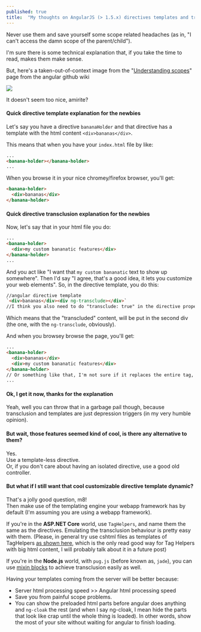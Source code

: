 ```yaml
---
published: true
title:  "My thoughts on AngularJS (> 1.5.x) directives templates and transclusion"
---
```

Never use them and save yourself some scope related headaches (as in, "I can't access the damn scope of the parent/child").  

I'm sure there is some technical explanation that, if you take the time to read, makes them make sense.

But, here's a taken-out-of-context image from the "[Understanding scopes](https://github.com/angular/angular.js/wiki/Understanding-Scopes#directives)" page from the angular github wiki

![](https://camo.githubusercontent.com/4d9a7cbb029bb29d66cbbef0f0527b2d40202d90/687474703a2f2f692e737461636b2e696d6775722e636f6d2f41684f47482e706e67)

It doesn't seem too nice, amirite?

#### Quick directive template explanation for the newbies

Let's say you have a directive `bananaHolder` and that directive has a template with the html content `<div>bananas</div>`.  

This means that when you have your `index.html` file by like:

```html
...
<banana-holder></banana-holder>
...
```

When you browse it in your nice chromey/firefox browser, you'll get: 

```html
<banana-holder>
  <div>bananas</div>
</banana-holder>
```

#### Quick directive transclusion explanation for the newbies

Now, let's say that in your html file you do:  

```html
...
<banana-holder>
  <div>my custom bananatic features</div>
</banana-holder>
...
```

And you act like "I want that `my custom bananatic` text to show up somewhere".
Then I'd say "I agree, that's a good idea, it lets you customize your web elements". So, in the directive template, you do this:  

```html
//angular directive template
`<div>bananas</div><div ng-transclude></div>` 
//I think you also need to do "transclude: true" in the directive properties
```

Which means that the "transcluded" content, will be put in the second div (the one, with the `ng-transclude`, obviously).

And when you browsey browse the page, you'll get:

```html
...
<banana-holder>
  <div>bananas</div>
  <div>my custom bananatic features</div>
</banana-holder>
// Or something like that, I'm not sure if it replaces the entire tag, or the inner html
...
```
 

#### Ok, I get it now, thanks for the explanation
Yeah, well you can throw that in a garbage pail though, because transclusion and templates are just depression triggers (in my very humble opinion).


#### But wait, those features seemed kind of cool, is there any alternative to them?

Yes.  
Use a template-less directive.   
Or, if you don't care about having an isolated directive, use a good old controller.

#### But what if I still want that cool customizable directive template dynamic?

That's a jolly good question, m8!  
Then make use of the templating engine your webapp framework has by default (I'm assuming you are using a webapp framework).  

If you're in the **ASP.NET Core** world, use `TagHelpers`, and name them the same as the directives. Emulating the transclusion behaviour is pretty easy with them. (Please, in general try use cshtml files as templates of TagHelpers [as shown here](https://stackoverflow.com/a/40443258/796608), which is the only read good way for Tag Helpers with big html content, I will probably talk about it in a future post)

If you're in the **Node.js** world, with `pug.js` (before known as, `jade`), you can use [mixin blocks](https://pugjs.org/language/mixins.html#mixin-blocks) to achieve transclusion easily as well.

Having your templates coming from the server will be better because: 
 
* Server html processing speed >> Angular html processing speed
* Save you from painful scope problems.
* You can show the preloaded html parts before angular does anything and `ng-cloak` the rest (and when I say ng-cloak, I mean hide the parts that look like crap until the whole thing is loaded). In other words, show the most of your site without waiting for angular to finish loading.
